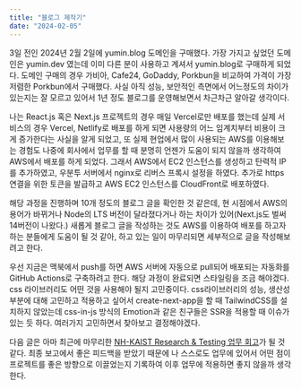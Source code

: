```yaml
---
title: "블로그 제작기"
date: "2024-02-05"
---
```


3일 전인 2024년 2월 2일에 yumin.blog 도메인을 구매했다. 가장 가지고 싶었던 도메인은 yumin.dev 였는데 이미 다른 분이 사용하고 계셔서 yumin.blog로 구매하게 되었다. 도메인 구매의 경우 가비아, Cafe24, GoDaddy, Porkbun을 비교하여 가격이 가장 저렴한 Porkbun에서 구매했다. 사실 아직 성능, 보안적인 측면에서 어느정도의 차이가 있는지는 잘 모르고 있어서 1년 정도 블로그를 운영해보면서 차근차근 알아갈 생각이다.  

나는 React.js 혹은 Next.js 프로젝트의 경우 매일 Vercel로만 배포를 했는데 실제 서비스의 경우 Vercel, Netlify로 배포를 하게 되면 사용량의 어느 임계치부터 비용이 크게 증가한다는 사실을 알게 되었고, 또 실제 현업에서 많이 사용되는 AWS를 이용해보는 경험도 나중에 회사에서 업무를 할 때 분명히 언젠가 도움이 되지 않을까 생각하여 AWS에서 배포를 하게 되었다. 그래서 AWS에서 EC2 인스턴스를 생성하고 탄력적 IP를 추가하였고, 우분투 서버에서 nginx로 리버스 프록시 설정을 하였다. 추가로 https 연결을 위한 토큰을 발급하고 AWS EC2 인스턴스를 CloudFront로 배포하였다.

해당 과정을 진행하며 10개 정도의 블로그 글을 확인한 것 같은데, 현 시점에서 AWS의 용어가 바뀌거나 Node의 LTS 버전이 달라졌다거나 하는 차이가 있어(Next.js도 벌써 14버전이 나왔다.) 새롭게 블로그 글을 작성하는 것도 AWS를 이용하여 배포를 하고자 하는 분들에게 도움이 될 것 같아, 하고 있는 일이 마무리되면 세부적으로 글을 작성해보려고 한다.

우선 지금은 맥북에서 push를 하면 AWS 서버에 자동으로 pull되어 배포되는 자동화를 GitHub Actions로 구축하려고 한다. 해당 과정이 완료되면 스타일링을 조금 해야겠다. css 라이브러리도 어떤 것을 사용해야 될지 고민중이다. css라이브러리의 성능, 생산성 부분에 대해 고민하고 적용하고 싶어서 create-next-app을 할 때 TailwindCSS를 설치하지 않았는데 css-in-js 방식의 Emotion과 같은 친구들은 SSR을 적용할 때 이슈가 있는 듯 하다. 여러가지 고민하면서 찾아보고 결정해야겠다.

다음 글은 아마 최근에 마무리한 [NH-KAIST Research & Testing 업무 회고](https://yumin.blog/posts/nh-kaist-ux-ui)가 될 것 같다. 최종 보고에서 좋은 피드백을 받았기 때문에 나 스스로도 업무에 있어서 어떤 점이 프로젝트를 좋은 방향으로 이끌었는지 기록하여 이후 업무에 적용하면 좋지 않을까 생각한다.
